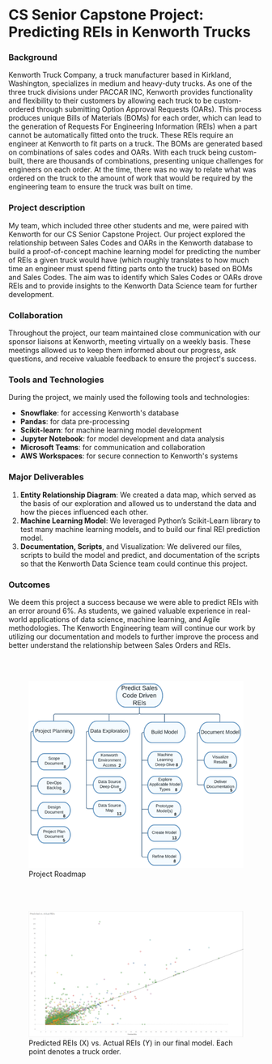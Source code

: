 # CS Senior Capstone Project: Predicting REIs in Kenworth Trucks

### Background
Kenworth Truck Company, a truck manufacturer based in Kirkland, Washington, specializes in medium and heavy-duty trucks. 
As one of the three truck divisions under PACCAR INC, Kenworth provides functionality and flexibility to their customers 
by allowing each truck to be custom-ordered through submitting Option Approval Requests (OARs). This process produces 
unique Bills of Materials (BOMs) for each order, which can lead to the generation of Requests For Engineering Information 
(REIs) when a part cannot be automatically fitted onto the truck. These REIs require an engineer at Kenworth to fit parts 
on a truck. The BOMs are generated based on combinations of sales codes and OARs. With each truck being custom-built, 
there are thousands of combinations, presenting unique challenges for engineers on each order. At the time, there was no 
way to relate what was ordered on the truck to the amount of work that would be required by the engineering team 
to ensure the truck was built on time.

### Project description
My team, which included three other students and me, were paired with Kenworth for our CS Senior Capstone Project. Our 
project explored the relationship between Sales Codes and OARs in the Kenworth database to build a proof-of-concept 
machine learning model for predicting the number of REIs a given truck would have (which roughly translates to how much 
time an engineer must spend fitting parts onto the truck) based on BOMs and Sales Codes. The aim was to identify which Sales 
Codes or OARs drove REIs and to provide insights to the Kenworth Data Science team for further development.

### Collaboration
Throughout the project, our team maintained close communication with our sponsor liaisons at Kenworth, meeting virtually 
on a weekly basis. These meetings allowed us to keep them informed about our progress, ask questions, and receive valuable 
feedback to ensure the project's success.

### Tools and Technologies
During the project, we mainly used the following tools and technologies:
* **Snowflake**: for accessing Kenworth's database
* **Pandas**: for data pre-processing
* **Scikit-learn**: for machine learning model development
* **Jupyter Notebook**: for model development and data analysis
* **Microsoft Teams**: for communication and collaboration
* **AWS Workspaces**: for secure connection to Kenworth's systems

### Major Deliverables
1. **Entity Relationship Diagram**: We created a data map, which served as the basis of our exploration and allowed us to 
understand the data and how the pieces influenced each other.
2. **Machine Learning Model**: We leveraged Python’s Scikit-Learn library to test many machine learning models, and to 
build our final REI prediction model.
3. **Documentation, Scripts**, and Visualization: We delivered our files, scripts to build the model and predict, and 
documentation of the scripts so that the Kenworth Data Science team could continue this project.

### Outcomes
We deem this project a success because we were able to predict REIs with an error around 6%. As students, we gained valuable 
experience in real-world applications of data science, machine learning, and Agile methodologies. The Kenworth Engineering 
team will continue our work by utilizing our documentation and models to further improve the process and better understand 
the relationship between Sales Orders and REIs.

<br><br>
<figure>
<a href="images/kenworth-scrum.png?raw=true" target="_blank">
<img src="images/kenworth-scrum.png?raw=true" alt="Project Scrum breakdown"/>
</a>
<figcaption>Project Roadmap</figcaption>
</figure>

<figure>
<br><br><br>
<a href="images/kenworth-predicted-actual.png?raw=true" target="_blank">
<img src="images/kenworth-predicted-actual.png?raw=true" alt="Graph of Predicted vs. Actual REIs"/>
</a>
<figcaption>Predicted REIs (X) vs. Actual REIs (Y) in our final model. Each point denotes a truck order.</figcaption>
</figure>